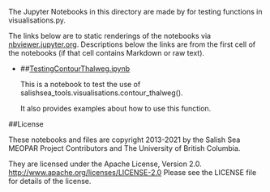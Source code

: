 The Jupyter Notebooks in this directory are made by for testing
functions in visualisations.py.

The links below are to static renderings of the notebooks via
[nbviewer.jupyter.org](https://nbviewer.jupyter.org/).
Descriptions below the links are from the first cell of the notebooks
(if that cell contains Markdown or raw text).

* ##[TestingContourThalweg.ipynb](https://nbviewer.jupyter.org/github/SalishSeaCast/tools/blob/master/SalishSeaTools/notebooks/visualisations/TestingContourThalweg.ipynb)

    This is a notebook to test the use of salishsea_tools.visualisations.contour_thalweg().

    It also provides examples about how to use this function.


##License

These notebooks and files are copyright 2013-2021
by the Salish Sea MEOPAR Project Contributors
and The University of British Columbia.

They are licensed under the Apache License, Version 2.0.
http://www.apache.org/licenses/LICENSE-2.0
Please see the LICENSE file for details of the license.
